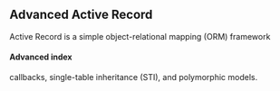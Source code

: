## Advanced Active Record
Active Record is a simple object-relational mapping (ORM) framework

#### Advanced index

callbacks, single-table inheritance (STI), and polymorphic models.
